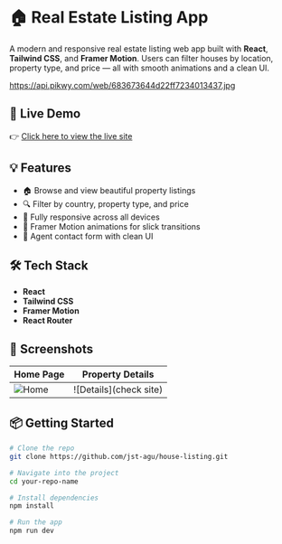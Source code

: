 # 🏠 Real Estate Listing App

A modern and responsive real estate listing web app built with **React**, **Tailwind CSS**, and **Framer Motion**. Users can filter houses by location, property type, and price — all with smooth animations and a clean UI.

https://api.pikwy.com/web/683673644d22ff7234013437.jpg 

## 🚀 Live Demo
👉 [Click here to view the live site](https://aguhomes.netlify.app/)

## 💡 Features

- 🏠 Browse and view beautiful property listings
- 🔍 Filter by country, property type, and price
- 📱 Fully responsive across all devices
- 💫 Framer Motion animations for slick transitions
- 🧑 Agent contact form with clean UI

## 🛠️ Tech Stack

- **React**
- **Tailwind CSS**
- **Framer Motion**
- **React Router**

## 📸 Screenshots

| Home Page | Property Details |
|-----------|------------------|
| ![Home](https://api.pikwy.com/web/683673644d22ff7234013437.jpg) | ![Details](check site) |

## 📦 Getting Started

```bash
# Clone the repo
git clone https://github.com/jst-agu/house-listing.git

# Navigate into the project
cd your-repo-name

# Install dependencies
npm install

# Run the app
npm run dev
